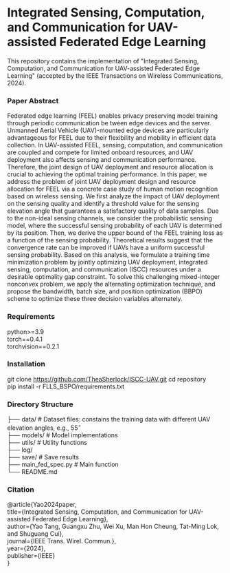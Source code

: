 # Integrated Sensing, Computation, and Communication for UAV-assisted Federated Edge Learning
This repository contains the implementation of "Integrated Sensing, Computation, and Communication for UAV-assisted Federated Edge Learning" (accepted by the IEEE Transactions on Wireless Communications, 2024).

### Paper Abstract
Federated edge learning (FEEL) enables privacy preserving model training through periodic communication be tween edge devices and the server. Unmanned Aerial Vehicle (UAV)-mounted edge devices are particularly advantageous for FEEL due to their flexibility and mobility in efficient data collection. In UAV-assisted FEEL, sensing, computation, and communication are coupled and compete for limited onboard resources, and UAV deployment also affects sensing and communication performance. Therefore, the joint design of UAV deployment and resource allocation is crucial to achieving the optimal training performance. In this paper, we address the problem of joint UAV deployment design and resource allocation for FEEL via a concrete case study of human motion recognition based on wireless sensing. We first analyze the impact of UAV deployment on the sensing quality and identify a threshold value for the sensing elevation angle that guarantees a satisfactory quality of data samples. Due to the non-ideal sensing channels, we consider the probabilistic sensing model, where the successful sensing probability of each UAV is determined by its position. Then, we derive the upper bound of the FEEL training loss as a function of the sensing probability. Theoretical results suggest that the convergence rate can be improved if UAVs have a uniform successful sensing probability. Based on this analysis, we formulate a training time minimization problem by jointly optimizing UAV deployment, integrated sensing, computation, and communication (ISCC) resources under a desirable optimality gap constraint. To solve this challenging mixed-integer nonconvex problem, we apply the alternating optimization technique, and propose the bandwidth, batch size, and position optimization (BBPO) scheme to optimize these three decision variables alternately.

### Requirements
python>=3.9   
torch==0.4.1   
torchvision==0.2.1

### Installation
git clone https://github.com/TheaSherlock/ISCC-UAV.git
cd repository  
pip install -r FLLS_BSPO/requirements.txt 

### Directory Structure
├── data/               # Dataset files: constains the training data with different UAV elevation angles, e.g., $55^\circ$   
├── models/             # Model implementations  
├── utils/              # Utility functions  
├── log/     
├── save/                  # Save results  
├── main_fed_spec.py       # Main function     
└── README.md 

### Citation
@article{Yao2024paper,  
  title={Integrated Sensing, Computation, and Communication for UAV-assisted Federated Edge Learning},  
  author={Yao Tang, Guangxu Zhu, Wei Xu, Man Hon Cheung, Tat-Ming Lok, and Shuguang Cui},  
  journal={IEEE Trans. Wirel. Commun.},  
  year={2024},  
  publisher={IEEE}  
}  
